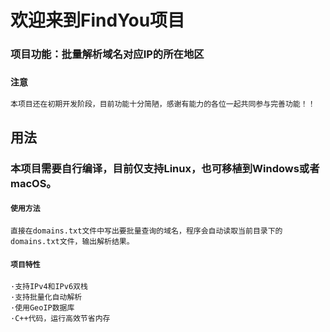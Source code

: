 # 欢迎来到FindYou项目
### 项目功能：批量解析域名对应IP的所在地区
### ```注意```
```
本项目还在初期开发阶段，目前功能十分简陋，感谢有能力的各位一起共同参与完善功能！！
```

## 用法
### 本项目需要自行编译，目前仅支持Linux，也可移植到Windows或者macOS。
#### ```使用方法```
```
直接在domains.txt文件中写出要批量查询的域名，程序会自动读取当前目录下的domains.txt文件，输出解析结果。
```
#### ```项目特性```
```
·支持IPv4和IPv6双栈
·支持批量化自动解析
·使用GeoIP数据库
·C++代码，运行高效节省内存
```
